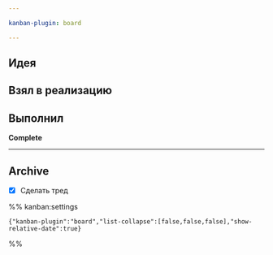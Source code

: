 ```yaml
---

kanban-plugin: board

---
```


## Идея



## Взял в реализацию



## Выполнил

**Complete**


***

## Archive

- [x] Сделать тред

%% kanban:settings
```
{"kanban-plugin":"board","list-collapse":[false,false,false],"show-relative-date":true}
```
%%